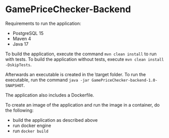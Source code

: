 # GamePriceChecker-Backend

Requirements to run the application:
* PostgreSQL 15
* Maven 4
* Java 17

To build the application, execute the command `mvn clean install` to run with tests.
To build the application without tests, execute `mvn clean install -DskipTests`.

Afterwards an executable is created in the \target folder.
To run the executable, run the command `java -jar GamePriceChecker-backend-1.0-SNAPSHOT`.

The application also includes a Dockerfile.

To create an image of the application and run the image in a container, do the following:
* build the application as described above
* run docker engine
* run `docker build`